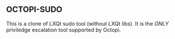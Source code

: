 ## OCTOPI-SUDO

This is a clone of LXQt sudo tool (without LXQt libs). It is the *ONLY* priviledge escalation tool supported by Octopi.
